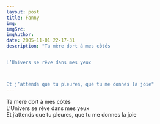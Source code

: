 ```yaml
---
layout: post
title: Fanny
img: 
imgSrc: 
imgAuthor: 
date: 2005-11-01 22-17-31
description: "Ta mère dort à mes côtés


L’Univers se rêve dans mes yeux



Et j’attends que tu pleures, que tu me donnes la joie"
---
```

Ta mère dort à mes côtés<br>
L’Univers se rêve dans mes yeux<br>
Et j’attends que tu pleures, que tu me donnes la joie
